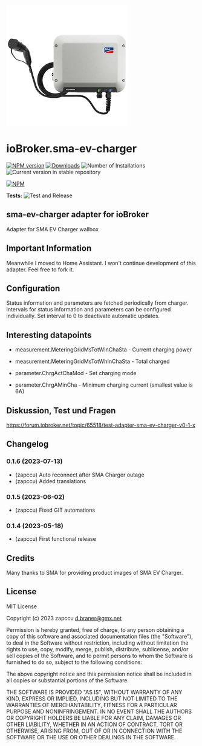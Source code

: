 ![Logo](admin/sma-ev-charger.png)
# ioBroker.sma-ev-charger

[![NPM version](https://img.shields.io/npm/v/iobroker.sma-ev-charger.svg)](https://www.npmjs.com/package/iobroker.sma-ev-charger)
[![Downloads](https://img.shields.io/npm/dm/iobroker.sma-ev-charger.svg)](https://www.npmjs.com/package/iobroker.sma-ev-charger)
![Number of Installations](https://iobroker.live/badges/sma-ev-charger-installed.svg)
![Current version in stable repository](https://iobroker.live/badges/sma-ev-charger-stable.svg)

[![NPM](https://nodei.co/npm/iobroker.sma-ev-charger.png?downloads=true)](https://nodei.co/npm/iobroker.sma-ev-charger/)

**Tests:** ![Test and Release](https://github.com/zapccu/ioBroker.sma-ev-charger/workflows/Test%20and%20Release/badge.svg)

## sma-ev-charger adapter for ioBroker

Adapter for SMA EV Charger wallbox

## Important Information ##

Meanwhile I moved to Home Assistant. I won't continue development of this adapter. Feel free to fork it.

## Configuration

Status information and parameters are fetched periodically from charger. Intervals for status information and parameters can be configured individually. Set interval to 0 to deactivate automatic updates.

## Interesting datapoints

* measurement.MeteringGridMsTotWInChaSta - Current charging power
* measurement.MeteringGridMsTotWhInChaSta - Total charged

* parameter.ChrgActChaMod - Set charging mode
* parameter.ChrgAMinCha - Minimum charging current (smallest value is 6A)

## Diskussion, Test und Fragen

https://forum.iobroker.net/topic/65518/test-adapter-sma-ev-charger-v0-1-x

## Changelog

### 0.1.6 (2023-07-13)

* (zapccu) Auto reconnect after SMA Charger outage
* (zapccu) Added translations

### 0.1.5 (2023-06-02)

* (zapccu) Fixed GIT automations

### 0.1.4 (2023-05-18)
* (zapccu) First functional release

## Credits

Many thanks to SMA for providing product images of SMA EV Charger.


## License
MIT License

Copyright (c) 2023 zapccu <d.braner@gmx.net>

Permission is hereby granted, free of charge, to any person obtaining a copy
of this software and associated documentation files (the "Software"), to deal
in the Software without restriction, including without limitation the rights
to use, copy, modify, merge, publish, distribute, sublicense, and/or sell
copies of the Software, and to permit persons to whom the Software is
furnished to do so, subject to the following conditions:

The above copyright notice and this permission notice shall be included in all
copies or substantial portions of the Software.

THE SOFTWARE IS PROVIDED "AS IS", WITHOUT WARRANTY OF ANY KIND, EXPRESS OR
IMPLIED, INCLUDING BUT NOT LIMITED TO THE WARRANTIES OF MERCHANTABILITY,
FITNESS FOR A PARTICULAR PURPOSE AND NONINFRINGEMENT. IN NO EVENT SHALL THE
AUTHORS OR COPYRIGHT HOLDERS BE LIABLE FOR ANY CLAIM, DAMAGES OR OTHER
LIABILITY, WHETHER IN AN ACTION OF CONTRACT, TORT OR OTHERWISE, ARISING FROM,
OUT OF OR IN CONNECTION WITH THE SOFTWARE OR THE USE OR OTHER DEALINGS IN THE
SOFTWARE.
